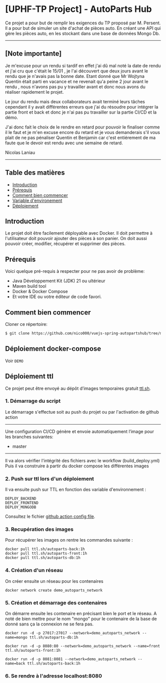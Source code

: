 # [UPHF-TP Project] - AutoParts Hub

Ce projet a pour but de remplir les exigences du TP proposé par M. Persent.
Il a pour but de simuler un site d'achat de pièces auto.
En créant une API qui gère les pièces auto, en les stockant dans une base de données Mongo Db.

---
## [Note importante] 

Je m'excuse pour un rendu si tardif en effet j'ai dû mal noté la date de rendu et j'ai cru que c'était le 15/01 , je l'ai découvert que deux jours avant le rendu que je n'avais pas la bonne date.
Etant donné que Mr Wojtyna Quentin était parti en vacance et ne revenait qu'a peine 2 jour avant le rendu , nous n'avons pas pu y travailler avant et donc nous avons du réaliser rapidement le projet.

Le jour du rendu mais deux collaborateurs avait terminé leurs tâches cependant il y avait différentes erreurs que j'ai du résoudre pour intégrer la partie front et back et donc je n'ai pas pu travailler sur la partie CI/CD et la démo.

J'ai donc fait le choix de le rendre en retard pour pouvoir le finaliser comme il le faut et je m'en excuse encore du retard et je vous demanderais s'il vous plait de ne pas pénaliser Quentin et Benjamin car c'est entiérement de ma faute que le devoir est rendu avec une semaine de retard.

Nicolas Laniau

---

## Table des matières

- [Introduction](#introduction)
- [Prérequis](#prérequis)
- [Comment bien commencer](#comment-bien-commencer)
- [Variable d'environement](#variable-d-environement)
- [Déploiement](#déploiement)

## Introduction

Le projet doit être facilement déployable avec Docker.
Il doit permettre à l'utilisateur doit pouvoir ajouter des pièces à son panier.
On doit aussi pouvoir créer, modifier, récupérer et supprimer des pièces.

## Prérequis

Voici quelque pré-requis à respecter pour ne pas avoir de problème:

- Java Développement Kit (JDK) 21 ou ultérieur
- Maven build tool
- Docker & Docker Compose
- Et votre IDE ou votre éditeur de code favori.

## Comment bien commencer

Cloner ce répertoire:

````bash
$ git clone https://github.com/nico000/vuejs-spring-autopartshub/tree/master
````

## Déploiement docker-compose 

Voir `DEMO`

## Déploiement ttl

Ce projet peut être envoyé au dépôt d’images temporaires gratuit [ttl.sh](https://ttl.sh).

### 1. Démarrage du script

Le démarrage s'effectue soit au push du projet ou par l'activation de github action 

---
Une configuration CI/CD génère et envoie automatiquement l’image pour les branches suivantes:
- master
---

Il va alors vérifier l'intégrité des fichiers avec le workflow (build_deploy.yml)
Puis il va construire à partir du docker compose les différentes images

### 2. Push sur ttl lors d'un déploiement

Il va ensuite push sur TTL en fonction des variable d'environnement : 
```
DEPLOY_BACKEND
DEPLOY_FRONTEND
DEPLOY_MONGODB
```

Consultez le fichier [github action config file](.github/workflows/build_deploy.yml).

### 3. Recupération des images 
 
 Pour récupérer les images on rentre les commandes suivante :
 
```
docker pull ttl.sh/autoparts-back:1h
docker pull ttl.sh/autoparts-front:1h
docker pull ttl.sh/autoparts-db:1h
```
### 4. Création d'un réseau
On créer ensuite un réseau pour les contenaires

```
docker network create demo_autoparts_network
```

### 5. Création et démarrage des contenaires 

On démarre ensuite les contenaire en précisant bien le port et le réseau.
A noté de bien mettre pour le nom "mongo" pour le contenaire de la base de donné sans ça la connexion ne se fera pas. 

```
docker run -d -p 27017:27017 --network=demo_autoparts_network --name=mongo ttl.sh/autoparts-db:1h

```
```
docker run -d -p 8080:80 --network=demo_autoparts_network --name=front ttl.sh/autoparts-front:1h
```
```
docker run -d -p 8081:8081 --network=demo_autoparts_network --name=back ttl.sh/autoparts-back:1h
```


### 6. Se rendre à l'adresse localhost:8080




